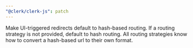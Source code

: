 ```yaml
---
"@clerk/clerk-js": patch
---
```


Make UI-triggered redirects default to hash-based routing. If a routing strategy is not provided, default to hash routing. All routing strategies know how to convert a hash-based url to their own format.
